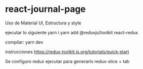 # react-journal-page
Uso de Material UI, Estructura y style

ejecutar lo siguiente
yarn i
yarn add @reduxjs/toolkit react-redux

compilar:
yarn dev 


instrucciones
https://redux-toolkit.js.org/tutorials/quick-start

Se configuro redux
ejecutar para generarlo
redux-slice + tab
